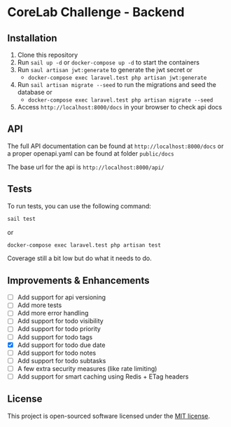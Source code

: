 # CoreLab Challenge - Backend

## Installation

1. Clone this repository
2. Run `sail up -d` or `docker-compose up -d` to start the containers
3. Run `saul artisan jwt:generate` to generate the jwt secret or
   - `docker-compose exec laravel.test php artisan jwt:generate`
4. Run `sail artisan migrate --seed` to run the migrations and seed the database or 
   - `docker-compose exec laravel.test php artisan migrate --seed`
5. Access `http://localhost:8000/docs` in your browser to check api docs

## API

The full API documentation can be found at `http://localhost:8000/docs`
or a proper openapi.yaml can be found at folder `public/docs`

The base url for the api is `http://localhost:8000/api/`

## Tests

To run tests, you can use the following command:

```bash
sail test
```

or

```bash
docker-compose exec laravel.test php artisan test
```

Coverage still a bit low but do what it needs to do.

## Improvements & Enhancements

- [ ] Add support for api versioning
- [ ] Add more tests
- [ ] Add more error handling
- [ ] Add support for todo visibility
- [ ] Add support for todo priority
- [ ] Add support for todo tags
- [x] Add support for todo due date
- [ ] Add support for todo notes
- [ ] Add support for todo subtasks
- [ ] A few extra security measures (like rate limiting)
- [ ] Add support for smart caching using Redis + ETag headers

## License

This project is open-sourced software licensed under the [MIT license](https://opensource.org/licenses/MIT).
